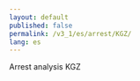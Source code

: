 ```yaml
---
layout: default
published: false
permalink: /v3_1/es/arrest/KGZ/
lang: es
---
```


Arrest analysis KGZ
